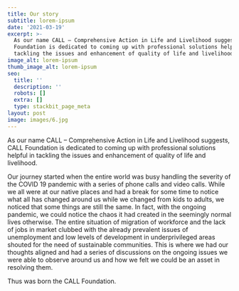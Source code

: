 ```yaml
---
title: Our story
subtitle: lorem-ipsum
date: '2021-03-19'
excerpt: >-
  As our name CALL – Comprehensive Action in Life and Livelihood suggests, CALL
  Foundation is dedicated to coming up with professional solutions helpful in
  tackling the issues and enhancement of quality of life and livelihood.
image_alt: lorem-ipsum
thumb_image_alt: lorem-ipsum
seo:
  title: ''
  description: ''
  robots: []
  extra: []
  type: stackbit_page_meta
layout: post
image: images/6.jpg
---
```

As our name CALL – Comprehensive Action in Life and Livelihood suggests, CALL Foundation is
dedicated to coming up with professional solutions helpful in tackling the issues and enhancement
of quality of life and livelihood.


Our journey started when the entire world was busy handling the severity of the COVID 19 pandemic
with a series of phone calls and video calls. While we all were at our native places and had a break
for some time to notice what all has changed around us while we changed from kids to adults, we
noticed that some things are still the same. In fact, with the ongoing pandemic, we could notice the
chaos it had created in the seemingly normal lives otherwise. The entire situation of migration of
workforce and the lack of jobs in market clubbed with the already prevalent issues of unemployment
and low levels of development in underprivileged areas shouted for the need of sustainable
communities. This is where we had our thoughts aligned and had a series of discussions on the
ongoing issues we were able to observe around us and how we felt we could be an asset in resolving
them.


Thus was born the CALL Foundation.
